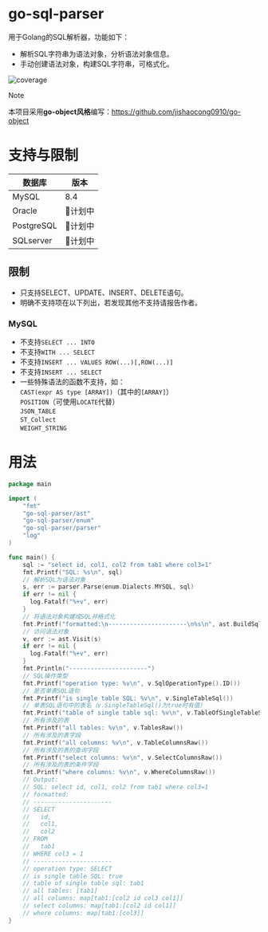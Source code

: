 # go-sql-parser

用于Golang的SQL解析器，功能如下：

* 解析SQL字符串为语法对象，分析语法对象信息。
* 手动创建语法对象，构建SQL字符串，可格式化。

![coverage](https://raw.githubusercontent.com/org/project/badges/.badges/main/coverage.svg)

> [!NOTE]
>
> 本项目采用**go-object风格**编写：https://github.com/jishaocong0910/go-object

# 支持与限制

| 数据库        | 版本    |
|------------|-------|
| MySQL      | 8.4   |
| Oracle     | 🚧计划中 |
| PostgreSQL | 🚧计划中 |
| SQLserver  | 🚧计划中 |

## 限制

* 只支持SELECT、UPDATE、INSERT、DELETE语句。
* 明确不支持项在以下列出，若发现其他不支持请报告作者。

### MySQL

* 不支持`SELECT ... INTO `
* 不支持`WITH ... SELECT`
* 不支持`INSERT ... VALUES ROW(...)[,ROW(...)]`
* 不支持`INSERT ... SELECT`
* 一些特殊语法的函数不支持，如：</br>
  `CAST(expr AS type [ARRAY])`（其中的`[ARRAY]`）</br>
  `POSITION`（可使用`LOCATE`代替）</br>
  `JSON_TABLE`</br>
  `ST_Collect`</br>
  `WEIGHT_STRING`</br>

# 用法

```go
package main

import (
    "fmt"
    "go-sql-parser/ast"
    "go-sql-parser/enum"
    "go-sql-parser/parser"
    "log"
)

func main() {
    sql := "select id, col1, col2 from tab1 where col3=1"
    fmt.Printf("SQL: %s\n", sql)
    // 解析SQL为语法对象
    s, err := parser.Parse(enum.Dialects.MYSQL, sql)
    if err != nil {
      log.Fatalf("%+v", err)
    }
    // 将语法对象构建成SQL并格式化
    fmt.Printf("formatted:\n----------------------\n%s\n", ast.BuildSql(s, true))
    // 访问语法对象
    v, err := ast.Visit(s)
    if err != nil {
      log.Fatalf("%+v", err)
    }
    fmt.Println("----------------------")
    // SQL操作类型
    fmt.Printf("operation type: %v\n", v.SqlOperationType().ID())
    // 是否单表SQL语句
    fmt.Printf("is single table SQL: %v\n", v.SingleTableSql())
    // 单表SQL语句中的表名（v.SingleTableSql()为true时有值）
    fmt.Printf("table of single table sql: %v\n", v.TableOfSingleTableSql())
    // 所有涉及的表
    fmt.Printf("all tables: %v\n", v.TablesRaw())
    // 所有涉及的表字段
    fmt.Printf("all columns: %v\n", v.TableColumnsRaw())
    // 所有涉及的表的查询字段
    fmt.Printf("select columns: %v\n", v.SelectColumnsRaw())
    // 所有涉及的表的条件字段
    fmt.Printf("where columns: %v\n", v.WhereColumnsRaw())
    // Output:
    // SQL: select id, col1, col2 from tab1 where col3=1
    // formatted:
    // ----------------------
    // SELECT
    //   id,
    //   col1,
    //   col2
    // FROM
    //   tab1
    // WHERE col3 = 1
    // ----------------------
    // operation type: SELECT
    // is single table SQL: true
    // table of single table sql: tab1
    // all tables: [tab1]
    // all columns: map[tab1:[col2 id col3 col1]]
    // select columns: map[tab1:[col2 id col1]]
    // where columns: map[tab1:[col3]]
}
```
















